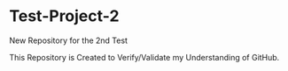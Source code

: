 # Test-Project-2
New Repository for the 2nd Test

This Repository is Created to Verify/Validate my Understanding of GitHub.
